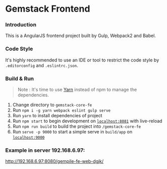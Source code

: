 # Gemstack Frontend

### Introduction
This is a AngularJS frontend project built by Gulp, Webpack2 and Babel.

### Code Style
It's highly recommended to use an IDE or tool to restrict the code style by `.editorconfig` and `.eslintrc.json`.

### Build & Run

> Note : It's time to use [Yarn](https://yarnpkg.com/) instead of npm to manage the dependencies.

1. Change directory to `gemstack-core-fe`
2. Run `npm i -g yarn webpack eslint gulp serve`
3. Run `yarn` to install dependencies of project
4. Run `npm start` to begin development on [`localhost:8081`](http:\\localhost:8081) with live-reload
5. Run `npm run build` to build the project into `/gemstack-core-fe`
6. Run `serve -p 9000` to start a simple serve in `build/app` on [`localhost:9000`](http:\\localhost:9000)

### Example in server 192.168.6.97:
http://192.168.6.97:8080/gempile-fe-web-dgjk/